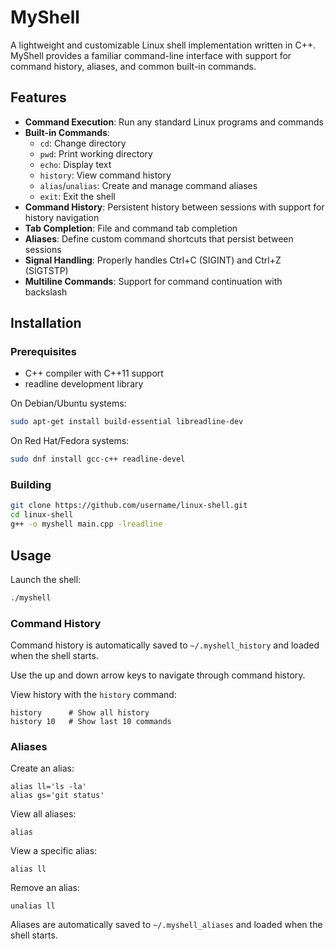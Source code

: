 # MyShell

A lightweight and customizable Linux shell implementation written in C++. MyShell provides a familiar command-line interface with support for command history, aliases, and common built-in commands.

## Features

- **Command Execution**: Run any standard Linux programs and commands
- **Built-in Commands**: 
  - `cd`: Change directory
  - `pwd`: Print working directory
  - `echo`: Display text
  - `history`: View command history
  - `alias`/`unalias`: Create and manage command aliases
  - `exit`: Exit the shell
- **Command History**: Persistent history between sessions with support for history navigation
- **Tab Completion**: File and command tab completion
- **Aliases**: Define custom command shortcuts that persist between sessions
- **Signal Handling**: Properly handles Ctrl+C (SIGINT) and Ctrl+Z (SIGTSTP)
- **Multiline Commands**: Support for command continuation with backslash

## Installation

### Prerequisites
- C++ compiler with C++11 support
- readline development library

On Debian/Ubuntu systems:
```bash
sudo apt-get install build-essential libreadline-dev
```

On Red Hat/Fedora systems:
```bash
sudo dnf install gcc-c++ readline-devel
```

### Building
```bash
git clone https://github.com/username/linux-shell.git
cd linux-shell
g++ -o myshell main.cpp -lreadline
```

## Usage

Launch the shell:
```bash
./myshell
```

### Command History
Command history is automatically saved to `~/.myshell_history` and loaded when the shell starts.

Use the up and down arrow keys to navigate through command history.

View history with the `history` command:
```
history      # Show all history
history 10   # Show last 10 commands
```

### Aliases
Create an alias:
```
alias ll='ls -la'
alias gs='git status'
```

View all aliases:
```
alias
```

View a specific alias:
```
alias ll
```

Remove an alias:
```
unalias ll
```

Aliases are automatically saved to `~/.myshell_aliases` and loaded when the shell starts.

